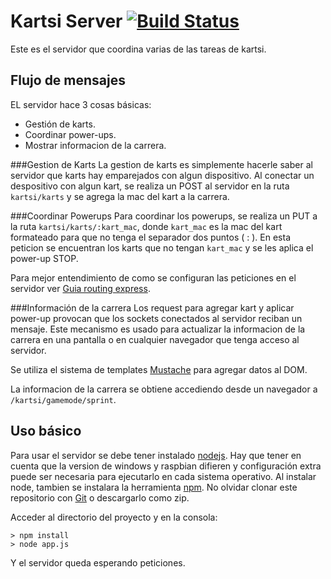 Kartsi Server [![Build Status](https://travis-ci.org/juanto121/kartsi.svg?branch=master)](https://travis-ci.org/juanto121/kartsi)
=============

Este es el servidor que coordina varias de las tareas de kartsi.

Flujo de mensajes
-----------------
EL servidor hace 3 cosas básicas:

- Gestión de karts.
- Coordinar power-ups.
- Mostrar informacion de la carrera.

###Gestion de Karts
La gestion de karts es simplemente hacerle saber al servidor que karts hay emparejados con algun dispositivo. Al conectar un despositivo con algun kart, se realiza un POST al servidor en la ruta `kartsi/karts` y se agrega la mac del kart a la carrera.

###Coordinar Powerups
Para coordinar los powerups, se realiza un PUT a la ruta `kartsi/karts/:kart_mac`, donde `kart_mac` es la mac del kart formateado para que no tenga el separador dos puntos ( : ). En esta peticion se encuentran los karts que no tengan `kart_mac` y se les aplica el power-up STOP.

Para mejor entendimiento de como se configuran las peticiones en el servidor ver [Guia routing express](http://expressjs.com/guide/routing.html).

###Información de la carrera
Los request para agregar kart y aplicar power-up provocan que los sockets conectados al servidor reciban un mensaje. Este mecanismo es usado para actualizar la informacion de la carrera en una pantalla o en cualquier navegador que tenga acceso al servidor.

Se utiliza el sistema de templates [Mustache](https://mustache.github.io/) para agregar datos al DOM.

La informacion de la carrera se obtiene accediendo desde un navegador a `/kartsi/gamemode/sprint`.

Uso básico
----------
Para usar el servidor se debe tener instalado [nodejs](https://nodejs.org/). Hay que tener en cuenta que la version de windows y raspbian difieren y configuración extra puede ser necesaria para ejecutarlo en cada sistema operativo. Al instalar node, tambien se instalara la herramienta [npm](https://www.npmjs.com/).
No olvidar clonar este repositorio con [Git](http://git-scm.com/) o descargarlo como zip.

Acceder al directorio del proyecto y en la consola:
```
> npm install
> node app.js
```
Y el servidor queda esperando peticiones.
